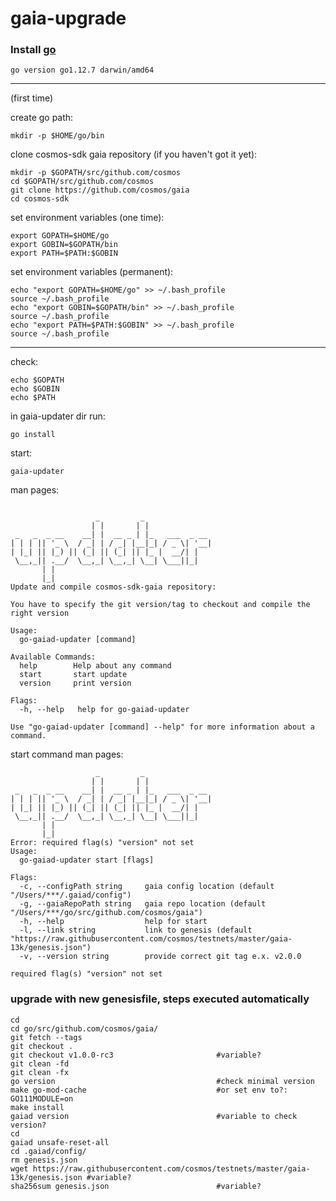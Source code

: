 # gaia-upgrade

### Install [go](https://golang.org/doc/install)

```
go version go1.12.7 darwin/amd64
``` 
---
(first time)

create go path:

```
mkdir -p $HOME/go/bin
```
clone cosmos-sdk gaia repository (if you haven't got it yet):
```
mkdir -p $GOPATH/src/github.com/cosmos
cd $GOPATH/src/github.com/cosmos
git clone https://github.com/cosmos/gaia
cd cosmos-sdk
```

set environment variables (one time):

```
export GOPATH=$HOME/go
export GOBIN=$GOPATH/bin
export PATH=$PATH:$GOBIN
```

set environment variables (permanent):

```
echo "export GOPATH=$HOME/go" >> ~/.bash_profile
source ~/.bash_profile
echo "export GOBIN=$GOPATH/bin" >> ~/.bash_profile
source ~/.bash_profile
echo "export PATH=$PATH:$GOBIN" >> ~/.bash_profile
source ~/.bash_profile
```

---

check:
```
echo $GOPATH
echo $GOBIN
echo $PATH
```

in gaia-updater dir run:

```
go install
```

start:

```
gaia-updater
```


man pages:

```

                   _         _
                  | |       | |
 _   _  _ __    __| |  __ _ | |_   ___  _ __
| | | || '_ \  / _| | / _| |__|_| / _ \| '__|
| |_| || |_) || (_| || (_| || |_ |  __/| |
 \__,_|| .__/  \__,_| \__,_| \__| \___||_|
       | |
       |_|
Update and compile cosmos-sdk-gaia repository:

You have to specify the git version/tag to checkout and compile the right version

Usage:
  go-gaiad-updater [command]

Available Commands:
  help        Help about any command
  start       start update
  version     print version

Flags:
  -h, --help   help for go-gaiad-updater

Use "go-gaiad-updater [command] --help" for more information about a command.
```

start command man pages:

```
                   _         _
                  | |       | |
 _   _  _ __    __| |  __ _ | |_   ___  _ __
| | | || '_ \  / _| | / _| |__|_| / _ \| '__|
| |_| || |_) || (_| || (_| || |_ |  __/| |
 \__,_|| .__/  \__,_| \__,_| \__| \___||_|
       | |
       |_|
Error: required flag(s) "version" not set
Usage:
  go-gaiad-updater start [flags]

Flags:
  -c, --configPath string     gaia config location (default "/Users/***/.gaiad/config")
  -g, --gaiaRepoPath string   gaia repo location (default "/Users/***/go/src/github.com/cosmos/gaia")
  -h, --help                  help for start
  -l, --link string           link to genesis (default "https://raw.githubusercontent.com/cosmos/testnets/master/gaia-13k/genesis.json")
  -v, --version string        provide correct git tag e.x. v2.0.0

required flag(s) "version" not set
```

### upgrade with new genesisfile, steps executed automatically 
```
cd
cd go/src/github.com/cosmos/gaia/
git fetch --tags
git checkout .
git checkout v1.0.0-rc3                       #variable?
git clean -fd
git clean -fx
go version                                    #check minimal version
make go-mod-cache                             #or set env to?: GO111MODULE=on
make install
gaiad version                                 #variable to check version?
cd
gaiad unsafe-reset-all
cd .gaiad/config/
rm genesis.json
wget https://raw.githubusercontent.com/cosmos/testnets/master/gaia-13k/genesis.json #variable?
sha256sum genesis.json                        #variable?
```
